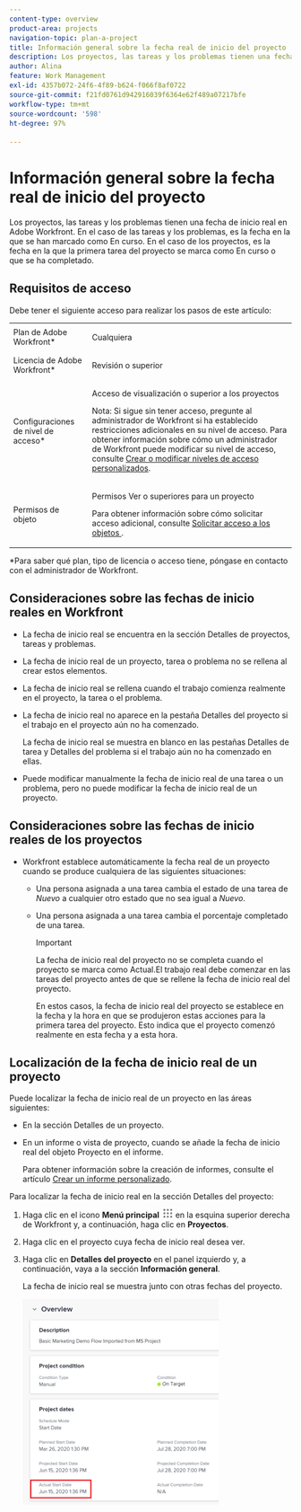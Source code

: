 ```yaml
---
content-type: overview
product-area: projects
navigation-topic: plan-a-project
title: Información general sobre la fecha real de inicio del proyecto
description: Los proyectos, las tareas y los problemas tienen una fecha de inicio real en Adobe Workfront. En el caso de las tareas y los problemas, es la fecha en la que se han marcado como En curso. En el caso de los proyectos, es la fecha en la que la primera tarea del proyecto se marca como En curso o que se ha completado.
author: Alina
feature: Work Management
exl-id: 4357b072-24f6-4f89-b624-f066f8af0722
source-git-commit: f21fd0761d942916039f6364e62f489a07217bfe
workflow-type: tm+mt
source-wordcount: '598'
ht-degree: 97%

---
```


# Información general sobre la fecha real de inicio del proyecto

Los proyectos, las tareas y los problemas tienen una fecha de inicio real en Adobe Workfront. En el caso de las tareas y los problemas, es la fecha en la que se han marcado como En curso. En el caso de los proyectos, es la fecha en la que la primera tarea del proyecto se marca como En curso o que se ha completado.

## Requisitos de acceso

Debe tener el siguiente acceso para realizar los pasos de este artículo:

<table style="table-layout:auto"> 
 <col> 
 <col> 
 <tbody> 
  <tr> 
   <td role="rowheader">Plan de Adobe Workfront*</td> 
   <td> <p>Cualquiera</p> </td> 
  </tr> 
  <tr> 
   <td role="rowheader">Licencia de Adobe Workfront*</td> 
   <td> <p>Revisión o superior</p> </td> 
  </tr> 
  <tr> 
   <td role="rowheader">Configuraciones de nivel de acceso*</td> 
   <td> <p>Acceso de visualización o superior a los proyectos</p> <p>Nota: Si sigue sin tener acceso, pregunte al administrador de Workfront si ha establecido restricciones adicionales en su nivel de acceso. Para obtener información sobre cómo un administrador de Workfront puede modificar su nivel de acceso, consulte <a href="../../../administration-and-setup/add-users/configure-and-grant-access/create-modify-access-levels.md" class="MCXref xref">Crear o modificar niveles de acceso personalizados</a>.</p> </td> 
  </tr> 
  <tr> 
   <td role="rowheader">Permisos de objeto</td> 
   <td> <p>Permisos Ver o superiores para un proyecto</p> <p>Para obtener información sobre cómo solicitar acceso adicional, consulte <a href="../../../workfront-basics/grant-and-request-access-to-objects/request-access.md" class="MCXref xref">Solicitar acceso a los objetos </a>.</p> </td> 
  </tr> 
 </tbody> 
</table>

&#42;Para saber qué plan, tipo de licencia o acceso tiene, póngase en contacto con el administrador de Workfront.

## Consideraciones sobre las fechas de inicio reales en Workfront

* La fecha de inicio real se encuentra en la sección Detalles de proyectos, tareas y problemas. 
* La fecha de inicio real de un proyecto, tarea o problema no se rellena al crear estos elementos.
* La fecha de inicio real se rellena cuando el trabajo comienza realmente en el proyecto, la tarea o el problema.
* La fecha de inicio real no aparece en la pestaña Detalles del proyecto si el trabajo en el proyecto aún no ha comenzado.

  La fecha de inicio real se muestra en blanco en las pestañas Detalles de tarea y Detalles del problema si el trabajo aún no ha comenzado en ellas.

* Puede modificar manualmente la fecha de inicio real de una tarea o un problema, pero no puede modificar la fecha de inicio real de un proyecto.

## Consideraciones sobre las fechas de inicio reales de los proyectos

* Workfront establece automáticamente la fecha real de un proyecto cuando se produce cualquiera de las siguientes situaciones:

   * Una persona asignada a una tarea cambia el estado de una tarea de *Nuevo* a cualquier otro estado que no sea igual a *Nuevo*.

   * Una persona asignada a una tarea cambia el porcentaje completado de una tarea.

     >[!IMPORTANT]
     >
     >La fecha de inicio real del proyecto no se completa cuando el proyecto se marca como Actual.El trabajo real debe comenzar en las tareas del proyecto antes de que se rellene la fecha de inicio real del proyecto.

     En estos casos, la fecha de inicio real del proyecto se establece en la fecha y la hora en que se produjeron estas acciones para la primera tarea del proyecto. Esto indica que el proyecto comenzó realmente en esta fecha y a esta hora.

## Localización de la fecha de inicio real de un proyecto

Puede localizar la fecha de inicio real de un proyecto en las áreas siguientes:

* En la sección Detalles de un proyecto.
* En un informe o vista de proyecto, cuando se añade la fecha de inicio real del objeto Proyecto en el informe.

  Para obtener información sobre la creación de informes, consulte el artículo [Crear un informe personalizado](../../../reports-and-dashboards/reports/creating-and-managing-reports/create-custom-report.md).

Para localizar la fecha de inicio real en la sección Detalles del proyecto:

1. Haga clic en el icono **Menú principal** ![Menú principal](assets/main-menu-icon.png) en la esquina superior derecha de Workfront y, a continuación, haga clic en **Proyectos**.
1. Haga clic en el proyecto cuya fecha de inicio real desea ver.
1. Haga clic en **Detalles del proyecto** en el panel izquierdo y, a continuación, vaya a la sección **Información general**.

   La fecha de inicio real se muestra junto con otras fechas del proyecto.

   ![](assets/nwe-project-actual-start-date--highlighted-350x367.png)

 
